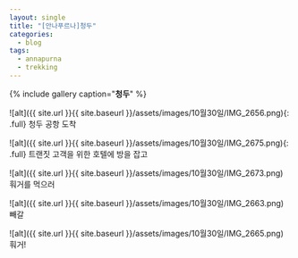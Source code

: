 ```yaml
---
layout: single
title: "[안나푸르나]청두"
categories:
  - blog
tags:
  - annapurna
  - trekking
---
```



{% include gallery caption="**청두**" %}

![alt]({{ site.url }}{{ site.baseurl }}/assets/images/10월30일/IMG_2656.png){: .full}
청두 공항 도착

![alt]({{ site.url }}{{ site.baseurl }}/assets/images/10월30일/IMG_2675.png){: .full}
트랜짓 고객을 위한 호텔에 방을 잡고

![alt]({{ site.url }}{{ site.baseurl }}/assets/images/10월30일/IMG_2673.png)
훠거를 먹으러

![alt]({{ site.url }}{{ site.baseurl }}/assets/images/10월30일/IMG_2663.png)
빼갈

![alt]({{ site.url }}{{ site.baseurl }}/assets/images/10월30일/IMG_2665.png)
훠거!